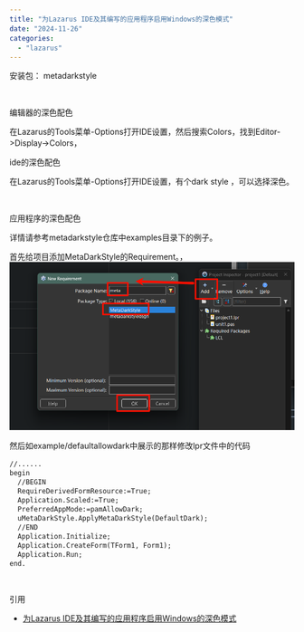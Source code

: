 ```yaml
---
title: "为Lazarus IDE及其编写的应用程序启用Windows的深色模式"
date: "2024-11-26"
categories: 
  - "lazarus"
---
```


安装包： metadarkstyle

 

编辑器的深色配色

在Lazarus的Tools菜单-Options打开IDE设置，然后搜索Colors，找到Editor->Display->Colors，

ide的深色配色

在Lazarus的Tools菜单-Options打开IDE设置，有个dark style ，可以选择深色。

 

应用程序的深色配色

详情请参考metadarkstyle仓库中examples目录下的例子。

首先给项目添加MetaDarkStyle的Requirement。，[![](images/picgo202401242050018.png)](http://127.0.0.1/?attachment_id=5422)

然后如example/defaultallowdark中展示的那样修改lpr文件中的代码

```
//......
begin
  //BEGIN
  RequireDerivedFormResource:=True;
  Application.Scaled:=True;
  PreferredAppMode:=pamAllowDark;
  uMetaDarkStyle.ApplyMetaDarkStyle(DefaultDark);
  //END
  Application.Initialize;
  Application.CreateForm(TForm1, Form1);
  Application.Run;
end.
```

 

引用

- [为Lazarus IDE及其编写的应用程序启用Windows的深色模式](https://www.iruanp.com/posts/2024/lazarus-enable-dark-mode-for-ide-and-application/)
